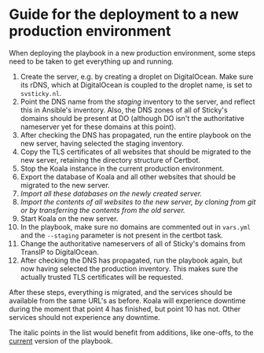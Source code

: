 # Guide for the deployment to a new production environment

When deploying the playbook in a new production environment, some steps need to
be taken to get everything up and running.

1. Create the server, e.g. by creating a droplet on DigitalOcean. Make sure its
   rDNS, which at DigitalOcean is coupled to the droplet name, is set to
   `svsticky.nl`.
2. Point the DNS name from the *staging* inventory to the server, and reflect
   this in Ansible's inventory. Also, the DNS zones of all of Sticky's domains
   should be present at DO (although DO isn't the authoritative nameserver yet
   for these domains at this point).
3. After checking the DNS has propagated, run the entire playbook on the new
   server, having selected the staging inventory.
4. Copy the TLS certificates of all websites that should be migrated to the
   new server, retaining the directory structure of Certbot.
5. Stop the Koala instance in the current production environment.
6. Export the database of Koala and all other websites that should be migrated
   to the new server.
7. *Import all these databases on the newly created server.*
8. *Import the contents of all websites to the new server, by cloning from git
   or by transferring the contents from the old server.*
9. Start Koala on the new server.
10. In the playbook, make sure no domains are commented out in `vars.yml` and
    the `--staging` parameter is not present in the certbot task.
11. Change the authoritative nameservers of all of Sticky's domains from
    TransIP to DigitalOcean.
12. After checking the DNS has propagated, run the playbook again, but now
    having selected the production inventory. This makes sure the actually
    trusted TLS certificates will be requested.

After these steps, everything is migrated, and the services should be available
from the same URL's as before. Koala will experience downtime during the moment
that point 4 has finished, but point 10 has not. Other services should not
experience any downtime.

The italic points in the list would benefit from additions, like one-offs, to
the [current](../../../tree/c886badbcebfd7b7a49a05c466e91dc2663262e2) version of
the playbook.
